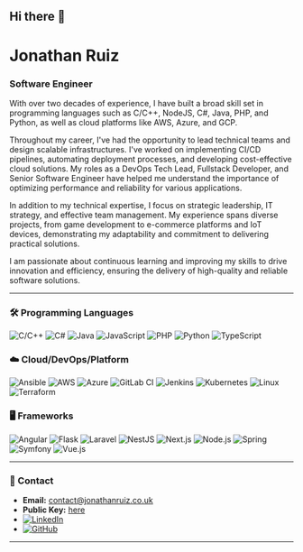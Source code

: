 ## Hi there 👋
# Jonathan Ruiz

### Software Engineer

With over two decades of experience, I have built a broad skill set in programming languages such as C/C++, NodeJS, C#, Java, PHP, and Python, as well as cloud platforms like AWS, Azure, and GCP.

Throughout my career, I've had the opportunity to lead technical teams and design scalable infrastructures. I've worked on implementing CI/CD pipelines, automating deployment processes, and developing cost-effective cloud solutions. My roles as a DevOps Tech Lead, Fullstack Developer, and Senior Software Engineer have helped me understand the importance of optimizing performance and reliability for various applications.

In addition to my technical expertise, I focus on strategic leadership, IT strategy, and effective team management. My experience spans diverse projects, from game development to e-commerce platforms and IoT devices, demonstrating my adaptability and commitment to delivering practical solutions.

I am passionate about continuous learning and improving my skills to drive innovation and efficiency, ensuring the delivery of high-quality and reliable software solutions.

---

### 🛠️ Programming Languages
![C/C++](https://img.shields.io/badge/-C/C++-00599C?logo=c&logoColor=white)
![C#](https://img.shields.io/badge/-C%23-239120?logo=c-sharp&logoColor=white)
![Java](https://img.shields.io/badge/-Java-007396?logo=java&logoColor=white)
![JavaScript](https://img.shields.io/badge/-JavaScript-F7DF1E?logo=javascript&logoColor=black)
![PHP](https://img.shields.io/badge/-PHP-777BB4?logo=php&logoColor=white)
![Python](https://img.shields.io/badge/-Python-3776AB?logo=python&logoColor=white)
![TypeScript](https://img.shields.io/badge/-TypeScript-3178C6?logo=typescript&logoColor=white)

### ☁️ Cloud/DevOps/Platform
![Ansible](https://img.shields.io/badge/-Ansible-EE0000?logo=ansible&logoColor=white)
![AWS](https://img.shields.io/badge/-AWS-232F3E?logo=amazon-aws&logoColor=white)
![Azure](https://img.shields.io/badge/-Azure-0078D4?logo=microsoft-azure&logoColor=white)
![GitLab CI](https://img.shields.io/badge/-GitLab%20CI-FC6D26?logo=gitlab&logoColor=white)
![Jenkins](https://img.shields.io/badge/-Jenkins-D24939?logo=jenkins&logoColor=white)
![Kubernetes](https://img.shields.io/badge/-Kubernetes-326CE5?logo=kubernetes&logoColor=white)
![Linux](https://img.shields.io/badge/-Linux-FCC624?logo=linux&logoColor=black)
![Terraform](https://img.shields.io/badge/-Terraform-623CE4?logo=terraform&logoColor=white)

### 🖥️ Frameworks
![Angular](https://img.shields.io/badge/-Angular-DD0031?logo=angular&logoColor=white)
![Flask](https://img.shields.io/badge/-Flask-000000?logo=flask&logoColor=white)
![Laravel](https://img.shields.io/badge/-Laravel-FF2D20?logo=laravel&logoColor=white)
![NestJS](https://img.shields.io/badge/-NestJS-E0234E?logo=nestjs&logoColor=white)
![Next.js](https://img.shields.io/badge/-Next.js-000000?logo=next.js&logoColor=white)
![Node.js](https://img.shields.io/badge/-Node.js-339933?logo=node.js&logoColor=white)
![Spring](https://img.shields.io/badge/-Spring-6DB33F?logo=spring&logoColor=white)
![Symfony](https://img.shields.io/badge/-Symfony-000000?logo=symfony&logoColor=white)
![Vue.js](https://img.shields.io/badge/-Vue.js-4FC08D?logo=vue.js&logoColor=white)

---

### 📧 Contact
- **Email:** [contact@jonathanruiz.co.uk](mailto:contact@jonathanruiz.co.uk)
- **Public Key:** [here](https://jonathanruiz.co.uk/id_rsa.pub)
- [![LinkedIn](https://img.shields.io/badge/-LinkedIn-0077B5?logo=linkedin&logoColor=white)](https://www.linkedin.com/in/jonathanruiz/)
- [![GitHub](https://img.shields.io/badge/-GitHub-181717?logo=github&logoColor=white)](https://github.com/your-github-profile)

---